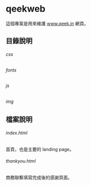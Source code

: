 qeekweb
=======

這個專案是用來維護 www.qeek.in 網頁。


目錄說明
-------

###### css

###### fonts

###### js

###### img


檔案說明
-------

###### index.html

首頁，也是主要的 landing page。


###### thankyou.html

商務聯繫填寫完成後的感謝頁面。



